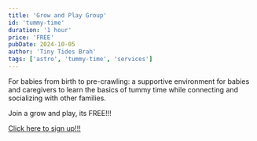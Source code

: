 ```yaml
---
title: 'Grow and Play Group'
id: 'tummy-time'
duration: '1 hour'
price: 'FREE'
pubDate: 2024-10-05
author: 'Tiny Tides Brah'
tags: ['astro', 'tummy-time', 'services']
---
```


For babies from birth to pre-crawling: a supportive environment for babies and caregivers to learn the basics of tummy time while connecting and socializing with other families.

Join a grow and play, its FREE!!!

<a class="text-lg cursor-pointer text-blue-500 hover:scale-[1.005] transition-all ease-in-out duration-150" 
href="https://docs.google.com/forms/d/e/1FAIpQLSdJmoALqsuaC2Nt3XHqcHrzddZou9N_jpOasOTkmYKT0D_blA/viewform" target="_blank"
rel="noopener noreferrer">
Click here to sign up!!!
</a>
